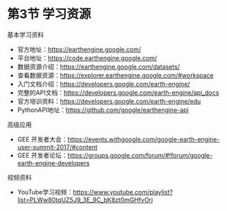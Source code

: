 # 第3节 学习资源

基本学习资料
- 官方地址：https://earthengine.google.com/
- 平台地址：https://code.earthengine.google.com/
- 数据资源介绍：https://earthengine.google.com/datasets/
- 查看数据资源：https://explorer.earthengine.google.com/#workspace
- 入门文档介绍：https://developers.google.com/earth-engine/
- 完整的API文档：https://developers.google.com/earth-engine/api_docs
- 官方培训资料：https://developers.google.com/earth-engine/edu
- PythonAPI地址：https://github.com/google/earthengine-api

高级应用
- GEE 开发者大会：https://events.withgoogle.com/google-earth-engine-user-summit-2017/#content
- GEE 开发者论坛：https://groups.google.com/forum/#!forum/google-earth-engine-developers

视频资料
- YouTube学习视频：https://www.youtube.com/playlist?list=PLWw80tqUZ5J9_3E_9C_bK8zt0mGHfvOrj

